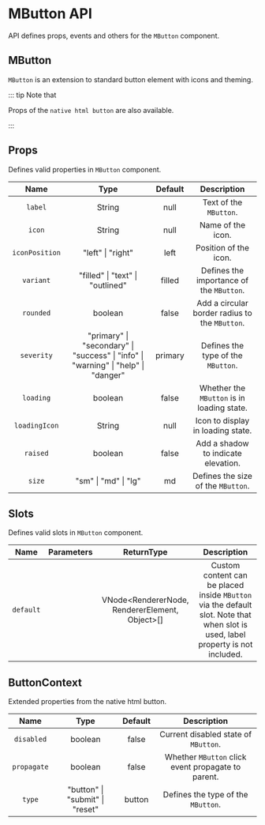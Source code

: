 # MButton API

API defines props, events and others for the `MButton` component.

## MButton

`MButton` is an extension to standard button element with icons and theming.

::: tip Note that

Props of the `native html button` are also available.

:::

## Props

Defines valid properties in `MButton` component.

<div class="full-width d-table">

|      Name      |                                                        Type                                                         |                 Default                  |                  Description                   |
| :------------: | :-----------------------------------------------------------------------------------------------------------------: | :--------------------------------------: | :--------------------------------------------: |
|    `label`     |                                       <span class="text--green">String</span>                                       |  <span class="VPBadge tip">null</span>   |             Text of the `MButton`.             |
|     `icon`     |                                       <span class="text--green">String</span>                                       |  <span class="VPBadge tip">null</span>   |               Name of the icon.                |
| `iconPosition` |                                 <span class="text--green">"left" \| "right"</span>                                  |  <span class="VPBadge tip">left</span>   |             Position of the icon.              |
|   `variant`    |                          <span class="text--green">"filled" \| "text" \| "outlined"</span>                          | <span class="VPBadge tip">filled</span>  |    Defines the importance of the `MButton`.    |
|   `rounded`    |                                      <span class="text--green">boolean</span>                                       |  <span class="VPBadge tip">false</span>  | Add a circular border radius to the `MButton`. |
|   `severity`   | <span class="text--green">"primary" \| "secondary" \| "success" \| "info" \| "warning" \| "help" \| "danger"</span> | <span class="VPBadge tip">primary</span> |       Defines the type of the `MButton`.       |
|   `loading`    |                                      <span class="text--green">boolean</span>                                       |  <span class="VPBadge tip">false</span>  |   Whether the `MButton` is in loading state.   |
| `loadingIcon`  |                                       <span class="text--green">String</span>                                       |  <span class="VPBadge tip">null</span>   |       Icon to display in loading state.        |
|    `raised`    |                                      <span class="text--green">boolean</span>                                       |  <span class="VPBadge tip">false</span>  |      Add a shadow to indicate elevation.       |
|     `size`     |                                <span class="text--green">"sm" \| "md" \| "lg"</span>                                |   <span class="VPBadge tip">md</span>    |       Defines the size of the `MButton`.       |

</div>

## Slots

Defines valid slots in `MButton` component.

<div class="full-width d-table">

|   Name    | Parameters |                                    ReturnType                                    |                                                           Description                                                            |
| :-------: | :--------: | :------------------------------------------------------------------------------: | :------------------------------------------------------------------------------------------------------------------------------: |
| `default` |            | <span class="VPBadge info">VNode<RendererNode, RendererElement, Object>[]</span> | Custom content can be placed inside `MButton` via the default slot. Note that when slot is used, label property is not included. |

</div>

## ButtonContext

Extended properties from the native html button.

<div class="full-width d-table">

|    Name     |                               Type                               |                 Default                 |                    Description                     |
| :---------: | :--------------------------------------------------------------: | :-------------------------------------: | :------------------------------------------------: |
| `disabled`  |             <span class="text--green">boolean</span>             | <span class="VPBadge tip">false</span>  |        Current disabled state of `MButton`.        |
| `propagate` |             <span class="text--green">boolean</span>             | <span class="VPBadge tip">false</span>  | Whether `MButton` click event propagate to parent. |
|   `type`    | <span class="text--green">"button" \| "submit" \| "reset"</span> | <span class="VPBadge tip">button</span> |         Defines the type of the `MButton`.         |

</div>

